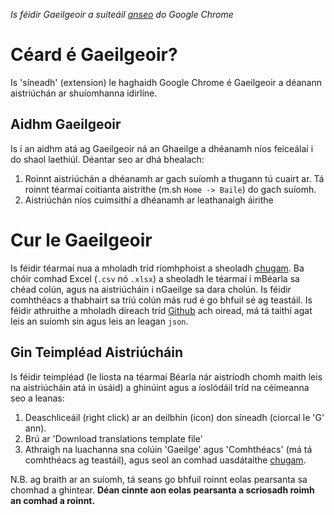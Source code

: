 *Is féidir Gaeilgeoir a suiteáil [anseo](https://chrome.google.com/webstore/detail/gaeilgeoir/boljhhcnjbdijgbledlnokiianknolel) do Google Chrome*

# Céard é Gaeilgeoir?

Is 'síneadh' (extension) le haghaidh Google Chrome é Gaeilgeoir a déanann aistriúchán ar shuíomhanna idirlíne.

## Aidhm Gaeilgeoir

Is í an aidhm atá ag Gaeilgeoir ná an Ghaeilge a dhéanamh níos feiceálaí i do shaol laethiúl. Déantar seo ar dhá bhealach:
1. Roinnt aistriúchán a dhéanamh ar gach suíomh a thugann tú cuairt ar. Tá roinnt téarmaí coitianta aistrithe (m.sh `Home -> Baile`) do gach suíomh.
1. Aistriúchán níos cuimsithí a dhéanamh ar leathanaigh áirithe

# Cur le Gaeilgeoir

Is féidir téarmaí nua a mholadh tríd ríomhphoist a sheoladh [chugam](mailto:seamusoceanainn@gmail.com). 
Ba chóir comhad Excel (`.csv` nó `.xlsx`) a sheoladh le téarmaí i mBéarla sa chéad colún, agus na aistriúcháin i nGaeilge sa dara cholún. 
Is féidir comhthéacs a thabhairt sa tríú colún más rud é go bhfuil sé ag teastáil.
Is féidir athruithe a mholadh díreach tríd [Github](https://github.com/soceanainn/gaeilgeoir) ach oiread, má tá taithí agat leis an suíomh sin agus leis an leagan `json`.

## Gin Teimpléad Aistriúcháin

Is féidir teimpléad (le liosta na téarmaí Béarla nár aistríodh chomh maith leis na aistriúcháin atá in úsáid) a ghinúint agus a íoslódáil tríd na céimeanna seo a leanas:
1. Deaschliceáil (right click) ar an deilbhín (icon) don síneadh (ciorcal le 'G' ann).
1. Brú ar 'Download translations template file'
1. Athraigh na luachanna sna colúin 'Gaeilge' agus 'Comhthéacs' (má tá comhthéacs ag teastáil), agus seol an comhad uasdátaithe [chugam](mailto:seamusoceanainn@gmail.com).

N.B. ag braith ar an suíomh, tá seans go bhfuil roinnt eolas pearsanta sa chomhad a ghintear. **Déan cinnte aon eolas pearsanta a scriosadh roimh an comhad a roinnt.** 
